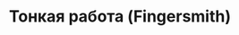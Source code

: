 ---
draft: false
slug: tonkaia-rabota-fingersmith-e8a6fb9b
title: Тонкая работа (Fingersmith)
type: books
params:
  authors:
  - Sarah Waters, Сара Уотерс
  bookTitle: Тонкая работа (Fingersmith)
  book_description: "Лондонский бедный квартал, вторая половина XIX века. Сью Триндер,\
    \ сирота, выросшая среди воров и мошенников, не знает, что судьба странными узами\
    \ соединила ее жизнь с юной наследницей богатого имения, живущего замкнуто и уединенно.\
    \ И едва порог дома переступает неотразимый Джентльмен, начинаются приключения,\
    \ захватывающие дух своей непредсказуемостью.\n\nПогружая читателя в атмосферу\
    \ викторианского Лондона, автор умело вплетает в ткань \nповествования сюжеты\
    \ и образы из произведений Чарлза Диккенса, Бернарда Шоу и других писателей.\n\
    \nSue Trinder is an orphan, left as an infant in the care of Mrs. Sucksby, a \"\
    baby farmer,\" who raised her with unusual tenderness, as if Sue were her own.\
    \ Mrs. Sucksby’s household, with its fussy babies calmed with doses of gin, also\
    \ hosts a transient family of petty thieves—fingersmiths—for whom this house in\
    \ the heart of a mean London slum is home. One day, the most beloved thief of\
    \ all arrives—Gentleman, an elegant con man, who carries with him an enticing\
    \ proposition for Sue: If she wins a position as the maid to Maud Lilly, a naïve\
    \ gentlewoman, and aids Gentleman in her seduction, then they will all share in\
    \ Maud’s vast inheritance. Once the inheritance is secured, Maud will be disposed\
    \ of—passed off as mad, and made to live out the rest of her days in a lunatic\
    \ asylum. With dreams of paying back the kindness of her adopted family, Sue agrees\
    \ to the plan. Once in, however, Sue begins to pity her helpless mark and care\
    \ for Maud Lilly in unexpected ways...But no one and nothing is as it seems in\
    \ this Dickensian novel of thrills and reversals."
  cover: https://images-na.ssl-images-amazon.com/images/S/compressed.photo.goodreads.com/books/1545241494i/8913370.jpg,
    https://images-na.ssl-images-amazon.com/images/S/compressed.photo.goodreads.com/books/1377028250i/2138520.jpg
  editions count: '133'
  isbn: '9785353017509'
  languages:
  - Английский, Испанский, Русский
  goodreads_link: https://www.goodreads.com/book/show/2138520._
  page_count: '845'
  publication_year: '2002'
  publishers:
  - Azbuka, Rosman Press, Иностранка, Эксмо
  russian_audioversion: 'no'
  russian_translation_status: exists
  short_book_description: Лондонский бедный квартал, вторая половина XIX века. Сью
    Триндер, сирота, выросшая среди воров и мошенников, не знает, что судьба странными
    узами соединила ее жизнь с юной наследницей богатого имения, живущего замкнуто
    и уединенно…
  tags:
  - 19th century
  - Betrug
  - England
  - Fiction historical
  - Fiction historical general
  - Junge Frau
  - LGBTQ+
  - Lambda Literary Award Winner
  - Lambda Literary Awards
  - London
  - London (England)
  - London (england) fiction
  - Pickpockets
  - Social conditions
  - Stonewall book awards
  - Unterschicht
  - fiction
  - historical
  - historical fiction
  - lesbian
  - mystery
  - queer
  - romance
---